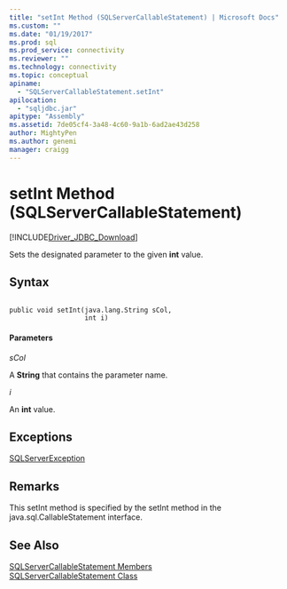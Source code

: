 ```yaml
---
title: "setInt Method (SQLServerCallableStatement) | Microsoft Docs"
ms.custom: ""
ms.date: "01/19/2017"
ms.prod: sql
ms.prod_service: connectivity
ms.reviewer: ""
ms.technology: connectivity
ms.topic: conceptual
apiname: 
  - "SQLServerCallableStatement.setInt"
apilocation: 
  - "sqljdbc.jar"
apitype: "Assembly"
ms.assetid: 7de05cf4-3a48-4c60-9a1b-6ad2ae43d258
author: MightyPen
ms.author: genemi
manager: craigg
---
```

# setInt Method (SQLServerCallableStatement)
[!INCLUDE[Driver_JDBC_Download](../../../includes/driver_jdbc_download.md)]

  Sets the designated parameter to the given **int** value.  
  
## Syntax  
  
```  
  
public void setInt(java.lang.String sCol,  
                   int i)  
```  
  
#### Parameters  
 *sCol*  
  
 A **String** that contains the parameter name.  
  
 *i*  
  
 An **int** value.  
  
## Exceptions  
 [SQLServerException](../../../connect/jdbc/reference/sqlserverexception-class.md)  
  
## Remarks  
 This setInt method is specified by the setInt method in the java.sql.CallableStatement interface.  
  
## See Also  
 [SQLServerCallableStatement Members](../../../connect/jdbc/reference/sqlservercallablestatement-members.md)   
 [SQLServerCallableStatement Class](../../../connect/jdbc/reference/sqlservercallablestatement-class.md)  
  
  
